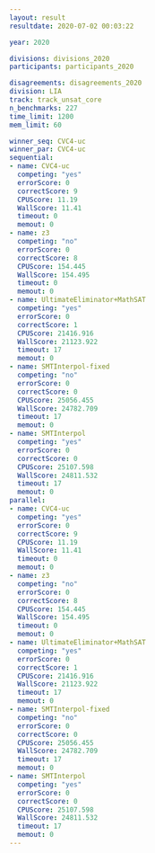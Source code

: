 ```yaml
---
layout: result
resultdate: 2020-07-02 00:03:22

year: 2020

divisions: divisions_2020
participants: participants_2020

disagreements: disagreements_2020
division: LIA
track: track_unsat_core
n_benchmarks: 227
time_limit: 1200
mem_limit: 60

winner_seq: CVC4-uc
winner_par: CVC4-uc
sequential:
- name: CVC4-uc
  competing: "yes"
  errorScore: 0
  correctScore: 9
  CPUScore: 11.19
  WallScore: 11.41
  timeout: 0
  memout: 0
- name: z3
  competing: "no"
  errorScore: 0
  correctScore: 8
  CPUScore: 154.445
  WallScore: 154.495
  timeout: 0
  memout: 0
- name: UltimateEliminator+MathSAT
  competing: "yes"
  errorScore: 0
  correctScore: 1
  CPUScore: 21416.916
  WallScore: 21123.922
  timeout: 17
  memout: 0
- name: SMTInterpol-fixed
  competing: "no"
  errorScore: 0
  correctScore: 0
  CPUScore: 25056.455
  WallScore: 24782.709
  timeout: 17
  memout: 0
- name: SMTInterpol
  competing: "yes"
  errorScore: 0
  correctScore: 0
  CPUScore: 25107.598
  WallScore: 24811.532
  timeout: 17
  memout: 0
parallel:
- name: CVC4-uc
  competing: "yes"
  errorScore: 0
  correctScore: 9
  CPUScore: 11.19
  WallScore: 11.41
  timeout: 0
  memout: 0
- name: z3
  competing: "no"
  errorScore: 0
  correctScore: 8
  CPUScore: 154.445
  WallScore: 154.495
  timeout: 0
  memout: 0
- name: UltimateEliminator+MathSAT
  competing: "yes"
  errorScore: 0
  correctScore: 1
  CPUScore: 21416.916
  WallScore: 21123.922
  timeout: 17
  memout: 0
- name: SMTInterpol-fixed
  competing: "no"
  errorScore: 0
  correctScore: 0
  CPUScore: 25056.455
  WallScore: 24782.709
  timeout: 17
  memout: 0
- name: SMTInterpol
  competing: "yes"
  errorScore: 0
  correctScore: 0
  CPUScore: 25107.598
  WallScore: 24811.532
  timeout: 17
  memout: 0
---
```

